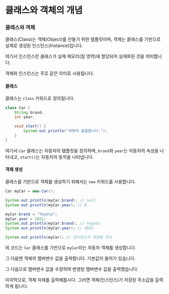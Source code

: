 # 클래스와 객체의 개념

### **클래스와 객체**

클래스(Class)는 객체(Object)를 만들기 위한 템플릿이며, 객체는 클래스를 기반으로 실제로 생성된 인스턴스(Instance)입니다.&#x20;

여기서 인스턴스란 클래스가 실제 메모리(힙 영역)에 할당되어 실체화된 것을 의미합니다.

객체와 인스턴스는 주로 같은 의미로 사용됩니다.



#### **클래스**

클래스는 `class` 키워드로 정의됩니다.

```java
class Car {
    String brand;
    int year;

    void start() {
        System.out.println("차량이 출발합니다.");
    }
}
```

여기서 `Car` 클래스는 자동차의 템플릿을 정의하며, `brand`와 `year`는 자동차의 속성을 나타내고, `start()`는 자동차의 동작을 나타냅니다.



#### **객체 생성**

클래스를 기반으로 객체를 생성하기 위해서는 `new` 키워드를 사용합니다.

```java
Car myCar = new Car();

System.out.println(myCar.brand); // null
System.out.println(myCar.year); // 0

myCar.brand = "Toyota";
myCar.year = 2022;
System.out.println(myCar.brand); // Toyota
System.out.println(myCar.year); // 2022

System.out.println(myCar); // 인스턴스가 저장된 주소
```

위 코드는 `Car` 클래스를 기반으로 `myCar`라는 자동차 객체를 생성합니다.

그 다음엔 객체의 멤버변수 값을 출력합니다. 기본값이 들어가 있습니다.

그 다음으로 멤버변수 값을 수정하여 변경된 멤버변수 값을 출력했습니다.

마지막으로, 객체 자체를 출력해봅시다. 그러면 객체(인스턴스)가 저장된 주소값을 출력하게 됩니다.



